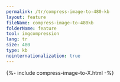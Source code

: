 ```yaml
---
permalink: /tr/compress-image-to-480-kb
layout: feature
fileName: compress-image-to-480kb
folderName: feature
tool: imgcompression
lang: tr
size: 480
type: kb
nointernationalization: true
---
```

{%- include compress-image-to-X.html -%}
      